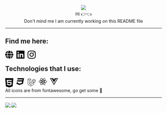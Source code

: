 
<div id="header" align="center">
  <img src="https://media1.giphy.com/media/v1.Y2lkPTc5MGI3NjExa2J5eTFuY3g5aTc1dmJ5aHNzMGVobHo1OXo4Z2Vlc3U0bHQ4MGlubyZlcD12MV9pbnRlcm5hbF9naWZfYnlfaWQmY3Q9Zw/S9oNGC1E42VT2JRysv/giphy.gif" width="100"/><br>
  Hi 👉👈<br>
  Don't mind me I am currently working on this README file
</div>

---

## Find me here:
<a href="https://kamilplhh.smallhost.pl">
    <img align="left" alt="Visual Studio Code" width="26px" src="./img/web.jpg" style="padding-right:10px; color:white;" />
</a>
<a href="https://www.linkedin.com/in/kamil-czekotas-746684277/">
    <img align="left" alt="Visual Studio Code" width="26px" src="./img/linkedin.jpg" style="padding-right:10px;" />
</a>
<a href="https://www.instagram.com/kamil_plhh/">
    <img align="left" alt="Visual Studio Code" width="26px" src="./img/instagram.jpg" style="padding-right:10px;" />
</a>
<br>

## Technologies that I use:
<img align="left" alt="Visual Studio Code" width="26px" src="./img/html5.jpg" style="padding-right:10px;" />
<img align="left" alt="Visual Studio Code" width="26px" src="./img/css3.jpg" style="padding-right:10px;" />
<img align="left" alt="Visual Studio Code" width="26px" src="./img/laravel.jpg" style="padding-right:10px;" />
<img align="left" alt="Visual Studio Code" width="26px" src="./img/react.jpg" style="padding-right:10px;" />
<img align="left" alt="Visual Studio Code" width="26px" src="./img/vuejs.jpg" style="padding-right:10px;" />
<br>

All icons are from fontawesome, go get some 🙈

---
<a href="https://github.com/DenverCoder1/github-readme-streak-stats">
  <img height=200 align="center" src="https://streak-stats.demolab.com?user=kamilplhh&theme=synthwave&hide_border=true&card_width=400" />
</a>

<a href="https://github.com/anuraghazra/convoychat">
  <img height=200 align="center" src="https://github-readme-stats.vercel.app/api/top-langs?username=kamilplhh&layout=compact&langs_count=8&card_width=400&show_icons=true&theme=synthwave&hide_border=true" />
</a>

